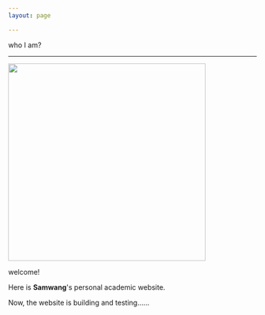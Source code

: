 ```yaml
---
layout: page

---
```


who I am?

___________



<img src="https://hellotosamwang.github.io/samwang_old.jpg" class="floatpic" width="400" height="400">

welcome!

Here is **Samwang**'s personal academic website.

Now, the website is building and testing......
